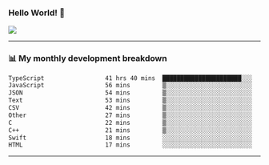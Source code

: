 ### Hello World! 👋

<a>
  <img align="center" src="https://github-readme-stats.vercel.app/api?username=megatunger&count_private=true&include_all_commits=true&bg_color=30,56CCF2,2F80ED&title_color=fff&text_color=fff" />
</a>

------
### 📊 My monthly development breakdown

<!--START_SECTION:waka-->

```txt
TypeScript                 41 hrs 40 mins  ██████████████████████░░░   87.78 %
JavaScript                 56 mins         ▒░░░░░░░░░░░░░░░░░░░░░░░░   01.97 %
JSON                       54 mins         ▒░░░░░░░░░░░░░░░░░░░░░░░░   01.90 %
Text                       53 mins         ▒░░░░░░░░░░░░░░░░░░░░░░░░   01.89 %
CSV                        42 mins         ▒░░░░░░░░░░░░░░░░░░░░░░░░   01.48 %
Other                      27 mins         ▒░░░░░░░░░░░░░░░░░░░░░░░░   00.98 %
C                          22 mins         ▒░░░░░░░░░░░░░░░░░░░░░░░░   00.80 %
C++                        21 mins         ▒░░░░░░░░░░░░░░░░░░░░░░░░   00.77 %
Swift                      18 mins         ░░░░░░░░░░░░░░░░░░░░░░░░░   00.63 %
HTML                       17 mins         ░░░░░░░░░░░░░░░░░░░░░░░░░   00.63 %
```

<!--END_SECTION:waka-->

------
